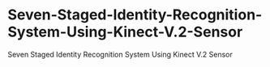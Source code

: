 # Seven-Staged-Identity-Recognition-System-Using-Kinect-V.2-Sensor
Seven Staged Identity Recognition System Using Kinect V.2 Sensor
